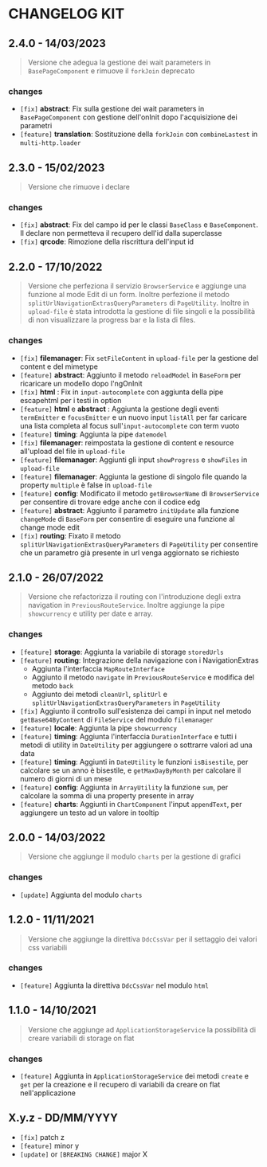 # CHANGELOG KIT

## 2.4.0 - 14/03/2023

> Versione che adegua la gestione dei wait parameters in `BasePageComponent` e rimuove il `forkJoin` deprecato

### changes

- `[fix]` **abstract**: Fix sulla gestione dei wait parameters in `BasePageComponent` con gestione dell'onInit dopo l'acquisizione dei parametri
- `[feature]` **translation**: Sostituzione della `forkJoin` con `combineLastest` in `multi-http.loader`

## 2.3.0 - 15/02/2023

> Versione che rimuove i declare

### changes

- `[fix]` **abstract**: Fix del campo id per le classi `BaseClass` e `BaseComponent`. Il declare non permetteva il recupero dell'id dalla superclasse
- `[fix]` **qrcode**: Rimozione della riscrittura dell'input id

## 2.2.0 - 17/10/2022

> Versione che perfeziona il servizio `BrowserService` e aggiunge una funzione al mode Edit di un form.
> Inoltre perfezione il metodo `splitUrlNavigationExtrasQueryParameters` di `PageUtility`.
> Inoltre in `upload-file` è stata introdotta la gestione di file singoli e la possibilità di non visualizzare la progress bar e la lista di files.

### changes

- `[fix]` **filemanager**: Fix `setFileContent` in `upload-file` per la gestione del content e del mimetype
- `[feature]` **abstract**: Aggiunto il metodo `reloadModel` in `BaseForm` per ricaricare un modello dopo l'ngOnInit
- `[fix]` **html** : Fix in `input-autocomplete` con aggiunta della pipe escapehtml per i testi in option
- `[feature]` **html** e **abstract** : Aggiunta la gestione degli eventi `termEmitter` e `focusEmitter` e un nuovo input `listAll` per far caricare una lista completa al focus sull'`input-autocomplete` con term vuoto
- `[feature]` **timing**: Aggiunta la pipe `datemodel`
- `[fix]` **filemanager**: reimpostata la gestione di content e resource all'upload del file in `upload-file`
- `[feature]` **filemanager**: Aggiunti gli input `showProgress` e `showFiles` in `upload-file`
- `[feature]` **filemanager**: Aggiunta la gestione di singolo file quando la property `multiple` è false in `upload-file`
- `[feature]` **config**: Modificato il metodo `getBrowserName` di `BrowserService` per consentire di trovare edge anche con il codice edg
- `[feature]` **abstract**: Aggiunto il parametro `initUpdate` alla funzione `changeMode` di `BaseForm` per consentire di eseguire una funzione al change mode edit
- `[fix]` **routing**: Fixato il metodo `splitUrlNavigationExtrasQueryParameters` di `PageUtility` per consentire che un parametro già presente in url venga aggiornato se richiesto

## 2.1.0 - 26/07/2022

> Versione che refactorizza il routing con l'introduzione degli extra navigation in `PreviousRouteService`. Inoltre aggiunge la pipe `showcurrency` e utility per date e array.

### changes

- `[feature]` **storage**: Aggiunta la variabile di storage `storedUrls`
- `[feature]` **routing**: Integrazione della navigazione con i NavigationExtras
  - Aggiunta l'interfaccia `MapRouteInterface`
  - Aggiunto il metodo `navigate` in `PreviousRouteService` e modifica del metodo `back`
  - Aggiunto dei metodi `cleanUrl`, `splitUrl` e `splitUrlNavigationExtrasQueryParameters` in `PageUtility`
- `[fix]` Aggiunto il controllo sull'esistenza dei campi in input nel metodo `getBase64ByContent` di `FileService` del modulo `filemanager`
- `[feature]` **locale**: Aggiunta la pipe `showcurrency`
- `[feature]` **timing**: Aggiunta l'interfaccia `DurationInterface` e tutti i metodi di utility in `DateUtility` per aggiungere o sottrarre valori ad una data
- `[feature]` **timing**: Aggiunti in `DateUtility` le funzioni `isBisestile`, per calcolare se un anno è bisestile, e `getMaxDayByMonth` per calcolare il numero di giorni di un mese
- `[feature]` **config**: Aggiunta in `ArrayUtility` la funzione `sum`, per calcolare la somma di una property presente in array
- `[feature]` **charts**: Aggiunti in `ChartComponent` l'input `appendText`, per aggiungere un testo ad un valore in tooltip

## 2.0.0 - 14/03/2022

> Versione che aggiunge il modulo `charts` per la gestione di grafici

### changes

- `[update]` Aggiunta del modulo `charts`

## 1.2.0 - 11/11/2021

> Versione che aggiunge la direttiva `DdcCssVar` per il settaggio dei valori css variabili

### changes

- `[feature]` Aggiunta la direttiva `DdcCssVar` nel modulo `html`

## 1.1.0 - 14/10/2021

> Versione che aggiunge ad `ApplicationStorageService` la possibilità di creare variabili di storage on flat

### changes

- `[feature]` Aggiunta in `ApplicationStorageService` dei metodi `create` e `get` per la creazione e il recupero di variabili da creare on flat nell'applicazione

## X.y.z - DD/MM/YYYY

- `[fix]` patch z
- `[feature]` minor y
- `[update]` or `[BREAKING CHANGE]` major X

